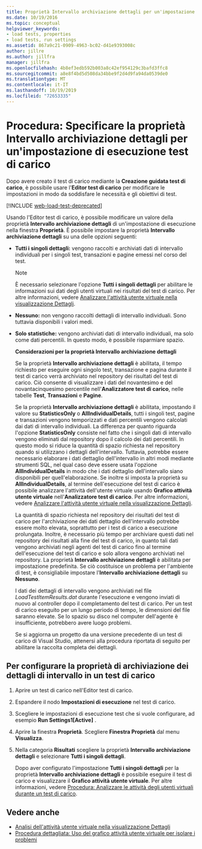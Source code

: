 ```yaml
---
title: Proprietà Intervallo archiviazione dettagli per un'impostazione di esecuzione del test di carico
ms.date: 10/19/2016
ms.topic: conceptual
helpviewer_keywords:
- load tests, properties
- load tests, run settings
ms.assetid: 867a9c21-0909-4963-bc02-d41e9393008c
author: jillre
ms.author: jillfra
manager: jillfra
ms.openlocfilehash: 4b8ef3edb592b003a8c42ef954129c3bafd3ffc8
ms.sourcegitcommit: a8e8f4bd5d508da34bbe9f2d4d9fa94da0539de0
ms.translationtype: MT
ms.contentlocale: it-IT
ms.lasthandoff: 10/19/2019
ms.locfileid: "72653335"
---
```

# <a name="how-to-specify-the-timing-details-storage-property-for-a-load-test-run-setting"></a>Procedura: Specificare la proprietà Intervallo archiviazione dettagli per un'impostazione di esecuzione test di carico

Dopo avere creato il test di carico mediante la **Creazione guidata test di carico**, è possibile usare l'**Editor test di carico** per modificare le impostazioni in modo da soddisfare le necessità e gli obiettivi di test.

[!INCLUDE [web-load-test-deprecated](includes/web-load-test-deprecated.md)]

Usando l'Editor test di carico, è possibile modificare un valore della proprietà **Intervallo archiviazione dettagli** di un'impostazione di esecuzione nella finestra **Proprietà**. È possibile impostare la proprietà **Intervallo archiviazione dettagli** su una delle opzioni seguenti:

- **Tutti i singoli dettagli:** vengono raccolti e archiviati dati di intervallo individuali per i singoli test, transazioni e pagine emessi nel corso del test.

  > [!NOTE]
  > È necessario selezionare l'opzione **Tutti i singoli dettagli** per abilitare le informazioni sui dati degli utenti virtuali nei risultati del test di carico. Per altre informazioni, vedere [Analizzare l'attività utente virtuale nella visualizzazione Dettagli](../test/analyze-load-test-virtual-user-activity-in-the-details-view.md).

- **Nessuno:** non vengono raccolti dettagli di intervallo individuali. Sono tuttavia disponibili i valori medi.

- **Solo statistiche:** vengono archiviati dati di intervallo individuali, ma solo come dati percentili. In questo modo, è possibile risparmiare spazio.

  **Considerazioni per la proprietà Intervallo archiviazione dettagli**

  Se la proprietà **Intervallo archiviazione dettagli** è abilitata, il tempo richiesto per eseguire ogni singolo test, transazione e pagina durante il test di carico verrà archiviato nel repository dei risultati del test di carico. Ciò consente di visualizzare i dati del novantesimo e del novantacinquesimo percentile nell'**Analizzatore test di carico**, nelle tabelle **Test**, **Transazioni** e **Pagine**.

  Se la proprietà **Intervallo archiviazione dettagli** è abilitata, impostando il valore su **StatisticsOnly** o **AllIndividualDetails**, tutti i singoli test, pagine e transazioni vengono temporizzati e dati percentili vengono calcolati dai dati di intervallo individuali. La differenza per quanto riguarda l'opzione **StatisticsOnly** consiste nel fatto che i singoli dati di intervallo vengono eliminati dal repository dopo il calcolo dei dati percentili. In questo modo si riduce la quantità di spazio richiesta nel repository quando si utilizzano i dettagli dell'intervallo. Tuttavia, potrebbe essere necessario elaborare i dati dettaglio dell'intervallo in altri modi mediante strumenti SQL, nel qual caso deve essere usata l'opzione **AllIndividualDetails** in modo che i dati dettaglio dell'intervallo siano disponibili per quell'elaborazione. Se inoltre si imposta la proprietà su **AllIndividualDetails**, al termine dell'esecuzione del test di carico è possibile analizzare l'attività dell'utente virtuale usando **Grafico attività utente virtuale** nell'**Analizzatore test di carico**. Per altre informazioni, vedere [Analizzare l'attività utente virtuale nella visualizzazione Dettagli](../test/analyze-load-test-virtual-user-activity-in-the-details-view.md).

  La quantità di spazio richiesta nel repository dei risultati del test di carico per l'archiviazione dei dati dettaglio dell'intervallo potrebbe essere molto elevata, soprattutto per i test di carico a esecuzione prolungata. Inoltre, è necessario più tempo per archiviare questi dati nel repository dei risultati alla fine del test di carico, in quanto tali dati vengono archiviati negli agenti del test di carico fino al termine dell'esecuzione del test di carico e solo allora vengono archiviati nel repository. La proprietà **Intervallo archiviazione dettagli** è abilitata per impostazione predefinita. Se ciò costituisce un problema per l'ambiente di test, è consigliabile impostare l'**Intervallo archiviazione dettagli** su **Nessuno**.

  I dati dei dettagli di intervallo vengono archiviati nel file *LoadTestItemResults.dat* durante l'esecuzione e vengono inviati di nuovo al controller dopo il completamento del test di carico. Per un test di carico eseguito per un lungo periodo di tempo, le dimensioni del file saranno elevate. Se lo spazio su disco nel computer dell'agente è insufficiente, potrebbero avere luogo problemi.

  Se si aggiorna un progetto da una versione precedente di un test di carico di Visual Studio, attenersi alla procedura riportata di seguito per abilitare la raccolta completa dei dettagli.

## <a name="to-configure-the-timing-details-storage-property-in-a-load-test"></a>Per configurare la proprietà di archiviazione dei dettagli di intervallo in un test di carico

1. Aprire un test di carico nell'Editor test di carico.

2. Espandere il nodo **Impostazioni di esecuzione** nel test di carico.

3. Scegliere le impostazioni di esecuzione test che si vuole configurare, ad esempio **Run Settings1[Active]** .

4. Aprire la finestra **Proprietà**. Scegliere **Finestra Proprietà** dal menu **Visualizza**.

5. Nella categoria **Risultati** scegliere la proprietà **Intervallo archiviazione dettagli** e selezionare **Tutti i singoli dettagli**.

     Dopo aver configurato l'impostazione **Tutti i singoli dettagli** per la proprietà **Intervallo archiviazione dettagli** è possibile eseguire il test di carico e visualizzare il **Grafico attività utente virtuale**. Per altre informazioni, vedere [Procedura: Analizzare le attività degli utenti virtuali durante un test di carico](../test/how-to-analyze-virtual-user-activity-during-a-load-test.md).

## <a name="see-also"></a>Vedere anche

- [Analisi dell'attività utente virtuale nella visualizzazione Dettagli](../test/analyze-load-test-virtual-user-activity-in-the-details-view.md)
- [Procedura dettagliata: Uso del grafico attività utente virtuale per isolare i problemi](../test/walkthrough-use-the-virtual-user-activity-chart-to-isolate-issues.md)